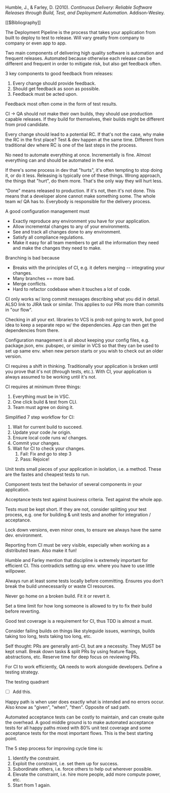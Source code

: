 Humble, J., & Farley, D. (2010). _Continuous Delivery: Reliable Software Releases through Build, Test, and Deployment Automation_. Addison-Wesley.

[[$Bibliography]]

The Deployment Pipeline is the process that takes your application from built to deploy to test to release. Will vary greatly from company to company or even app to app.

Two main components of delivering high quality software is automation and frequent releases. Automated because otherwise each release can be different and frequent in order to mitigate risk, but also get feedback often.

3 key components to good feedback from releases:
1. Every change should provide feedback.
2. Should get feedback as soon as possible.
3. Feedback must be acted upon.

Feedback most often come in the form of test results.

CI -> QA should not make their own builds, they should use production capable releases. If they build for themselves, their builds might be different from prod candidate.

Every change should lead to a potential RC. If that's not the case, why make the RC in the first place? Test & dev happen at the same time. Different from traditional dev where RC is one of the last steps in the process.

No need to automate everything at once. Incrementally is fine. Almost everything can and should be automated in the end.

If there's some process in dev that "hurts", it's often tempting to stop doing it, or do it less. Releasing is typically one of these things. Wrong approach, the things that "hurt", do them more. That's the only way they will hurt less.

"Done" means released to production. If it's not, then it's not done. This means that a developer alone cannot make something some. The whole team w/ QA has to. Everybody is responsible for the delivery process.

A good configuration management must
- Exactly reproduce any environment you have for your application.
- Allow incremental changes to any of your environments.
- See and track all changes done to any environment.
- Satisfy all compliance regulations.
- Make it easy for all team members to get all the information they need and make the changes they need to make.

Branching is bad because
- Breaks with the principles of CI, e.g. it defers merging -- integrating your changes.
- Many branches == more bad.
- Merge conflicts.
- Hard to refactor codebase when it touches a lot of code.

CI only works w/ long commit messages describing what you did in detail. ALSO link to JIRA task or similar. This applies to our PRs more than commits in "our flow".

Checking in all your ext. libraries to VCS is prob not going to work, but good idea to keep a separate repo w/ the dependencies. App can then get the dependencies from there.

Configuration management is all about keeping your config files, e.g. package.json, env. pubspec, or similar in VCS so that they can be used to set up same env. when new person starts or you wish to check out an older version.

CI requires a shift in thinking. Traditionally your application is broken until you prove that it's not (through tests, etc.). With CI, your application is always assumed to be working until it's not.

CI requires at minimum three things:
1. Everything must be in VSC.
2. One click build & test from CLI.
3. Team must agree on doing it.

Simplified 7 step workflow for CI:
1. Wait for current build to succeed.
2. Update your code /w origin.
3. Ensure local code runs w/ changes.
4. Commit your changes.
5. Wait for CI to check your changes.
	1. Fail: Fix and go to step 3
	2. Pass: Rejoice!

Unit tests small pieces of your application in isolation, i.e. a method. These are the fastes and cheapest tests to run.

Component tests test the behavior of several components in your application.

Acceptance tests test against business criteria. Test against the whole app.

Tests must be kept short. If they are not, consider splitting your test process, e.g. one for building & unit tests and another for integration / acceptance.

Lock down versions, even minor ones, to ensure we always have the same dev. environment.

Reporting from CI must be very visible, especially when working as a distributed team. Also make it fun!

Humble and Farley mention that discipline is extremely important for efficient CI. This contradicts setting up env. where you have to use little willpower.

Always run at least some tests locally before committing. Ensures you don't break the build unnecessarily or waste CI resources.

Never go home on a broken build. Fit it or revert it.

Set a time limit for how long someone is allowed to try to fix their build before reverting.

Good test coverage is a requirement for CI, thus TDD is almost a must.

Consider failing builds on things like styleguide issues, warnings, builds taking too long, tests taking too long, etc.

Self thought: PRs are generally anti-CI, but are a necessity. They MUST be kept small. Break down tasks & split PRs by using feature flags, abstractions, etc. Reserve time for deep focus on reviewing PRs.

For CI to work efficiently, QA needs to work alongside developers. Define a testing strategy.

The testing quadrant
- [ ] Add this.

Happy path is when user does exactly what is intended and no errors occur. Also know as "given", "when", "then". Opposite of sad path.

Automated acceptance tests can be costly to maintain, and can create quite the overhead. A good middle ground is to make automated acceptance tests for all happy paths mixed with 80% unit test coverage and some acceptance tests for the most important flows. This is the best starting point.





The 5 step process for improving cycle time is:

1. Identify the constraint.
2. Exploit the constraint, i.e. set them up for success.
3. Subordinate others, i.e. force others to help out wherever possible.
4. Elevate the constraint, i.e. hire more people, add more compute power, etc.
5. Start from 1 again.
